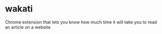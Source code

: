# wakati
Chrome extension that lets you know how much time it will take you to read an article on a website
